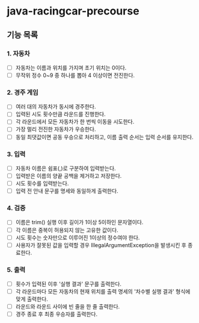 # java-racingcar-precourse

## 기능 목록

### 1. 자동차
- [ ] 자동차는 이름과 위치를 가지며 초기 위치는 0이다.
- [ ] 무작위 정수 0~9 중 하나를 뽑아 4 이상이면 전진한다.

### 2. 경주 게임
- [ ] 여러 대의 자동차가 동시에 경주한다.
- [ ] 입력된 시도 횟수만큼 라운드를 진행한다.
- [ ] 각 라운드에서 모든 자동차가 한 번씩 이동을 시도한다.
- [ ] 가장 멀리 전진한 자동차가 우승한다.
- [ ] 동일 최댓값이면 공동 우승으로 처리하고, 이름 출력 순서는 입력 순서를 유지한다.

### 3. 입력
- [ ] 자동차 이름은 쉼표(,)로 구분하여 입력받는다.
- [ ] 입력받은 이름의 양끝 공백을 제거하고 저장한다.
- [ ] 시도 횟수를 입력받는다.
- [ ] 입력 전 안내 문구를 명세와 동일하게 출력한다.

### 4. 검증
- [ ] 이름은 trim() 실행 이후 길이가 1이상 5이하인 문자열이다.
- [ ] 각 이름은 중복이 허용되지 않는 고유한 값이다.
- [ ] 시도 횟수는 숫자만으로 이루어진 1이상의 정수여야 한다.
- [ ] 사용자가 잘못된 값을 입력할 경우 IllegalArgumentException을 발생시킨 후 종료한다.

### 5. 출력
- [ ] 횟수가 입력된 이후 '실행 결과' 문구를 출력한다.
- [ ] 각 라운드마다 모든 자동차의 현재 위치를 출력 명세의 '차수별 실행 결과' 형식에 맞게 출력한다.
- [ ] 라운드와 라운드 사이에 빈 줄을 한 줄 출력한다.
- [ ] 경주 종료 후 최종 우승자를 출력한다.
